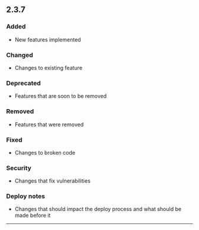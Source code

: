 ## 2.3.7
### Added
- New features implemented

### Changed
- Changes to existing feature

### Deprecated
- Features that are soon to be removed

### Removed
- Features that were removed

### Fixed
- Changes to broken code

### Security
- Changes that fix vulnerabilities

### Deploy notes
- Changes that should impact the deploy process and what should be made before it

---
